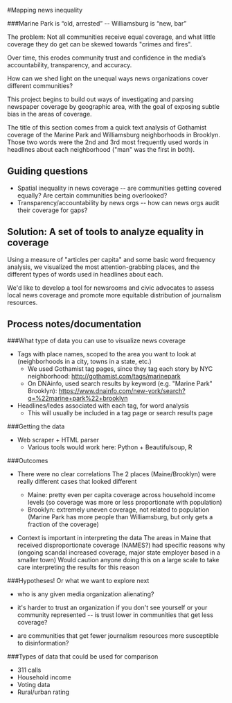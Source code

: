 #Mapping news inequality

###Marine Park is “old, arrested” -- Williamsburg is “new, bar”

The problem: Not all communities receive equal coverage, and what little coverage they do get can be skewed towards "crimes and fires".

Over time, this erodes community trust and confidence in the media’s accountability, transparency, and accuracy.

How can we shed light on the unequal ways news organizations cover different communities?

This project begins to build out ways of investigating and parsing newspaper coverage by geographic area, with the goal of exposing subtle bias in the areas of coverage.

The title of this section comes from a quick text analysis of Gothamist coverage of the Marine Park and Williamsburg neighborhoods in Brooklyn. Those two words were the 2nd and 3rd most frequently used words in headlines about each neighborhood ("man" was the first in both).


Guiding questions
------------------------------------------------
* Spatial inequality in news coverage -- are communities getting covered equally? Are certain communities being overlooked?
* Transparency/accountability by news orgs -- how can news orgs audit their coverage for gaps?


Solution: A set of tools to analyze equality in coverage
--------------------------------------------------------
Using a measure of "articles per capita" and some basic word frequency analysis, we visualized the most attention-grabbing places, and the different types of words used in headlines about each.

We'd like to develop a tool for newsrooms and civic advocates to assess local news coverage and promote more equitable distribution of journalism resources.


Process notes/documentation
--------------------------------------------------------
###What type of data you can use to visualize news coverage
* Tags with place names, scoped to the area you want to look at (neighborhoods in a city, towns in a state, etc.)
	- We used Gothamist tag pages, since they tag each story by NYC neighborhood: http://gothamist.com/tags/marinepark
	- On DNAinfo, used search results by keyword (e.g. "Marine Park" Brooklyn): https://www.dnainfo.com/new-york/search?q=%22marine+park%22+brooklyn
* Headlines/ledes associated with each tag, for word analysis
	- This will usually be included in a tag page or search results page

###Getting the data
* Web scraper + HTML parser
	- Various tools would work here: Python + Beautifulsoup, R

###Outcomes
* There were no clear correlations
	The 2 places (Maine/Brooklyn) were really different cases that looked different
	* Maine: pretty even per capita coverage across household income levels (so coverage was more or less proportionate with population)
	* Brooklyn: extremely uneven coverage, not related to population (Marine Park has more people than Williamsburg, but only gets a fraction of the coverage)

* Context is important in interpreting the data
	The areas in Maine that received disproportionate coverage (NAMES?) had specific reasons why (ongoing scandal increased coverage, major state employer based in a smaller town)
	Would caution anyone doing this on a large scale to take care interpreting the results for this reason

###Hypotheses! Or what we want to explore next
* who is any given media organization alienating?

* it's harder to trust an organization if you don't see yourself or your community represented -- is trust lower in communities that get less coverage?

* are communities that get fewer journalism resources more susceptible to disinformation?

###Types of data that could be used for comparison
* 311 calls
* Household income
* Voting data
* Rural/urban rating
